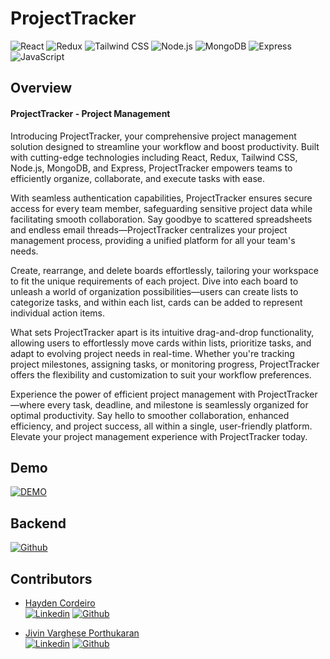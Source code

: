 
# ProjectTracker
![React](https://img.shields.io/badge/React-61DAFB?style=for-the-badge&logo=react&logoColor=white)
![Redux](https://img.shields.io/badge/Redux-764ABC?style=for-the-badge&logo=redux&logoColor=white)
![Tailwind CSS](https://img.shields.io/badge/Tailwind_CSS-38B2AC?style=for-the-badge&logo=tailwind-css&logoColor=white)
![Node.js](https://img.shields.io/badge/Node.js-339933?style=for-the-badge&logo=node.js&logoColor=white)
![MongoDB](https://img.shields.io/badge/MongoDB-47A248?style=for-the-badge&logo=mongodb&logoColor=white)
![Express](https://img.shields.io/badge/Express-000000?style=for-the-badge&logo=express&logoColor=white)
![JavaScript](https://img.shields.io/badge/JavaScript-F7DF1E?style=for-the-badge&logo=javascript&logoColor=black)


## Overview

#### ProjectTracker - Project Management
Introducing ProjectTracker, your comprehensive project management solution designed to streamline your workflow and boost productivity. Built with cutting-edge technologies including React, Redux, Tailwind CSS, Node.js, MongoDB, and Express, ProjectTracker empowers teams to efficiently organize, collaborate, and execute tasks with ease.

With seamless authentication capabilities, ProjectTracker ensures secure access for every team member, safeguarding sensitive project data while facilitating smooth collaboration. Say goodbye to scattered spreadsheets and endless email threads—ProjectTracker centralizes your project management process, providing a unified platform for all your team's needs.

Create, rearrange, and delete boards effortlessly, tailoring your workspace to fit the unique requirements of each project. Dive into each board to unleash a world of organization possibilities—users can create lists to categorize tasks, and within each list, cards can be added to represent individual action items.

What sets ProjectTracker apart is its intuitive drag-and-drop functionality, allowing users to effortlessly move cards within lists, prioritize tasks, and adapt to evolving project needs in real-time. Whether you're tracking project milestones, assigning tasks, or monitoring progress, ProjectTracker offers the flexibility and customization to suit your workflow preferences.

Experience the power of efficient project management with ProjectTracker—where every task, deadline, and milestone is seamlessly organized for optimal productivity. Say hello to smoother collaboration, enhanced efficiency, and project success, all within a single, user-friendly platform. Elevate your project management experience with ProjectTracker today.


## Demo
[![DEMO](https://img.youtube.com/vi/fkRCeE9O6SU/0.jpg)](https://www.youtube.com/watch?v=fkRCeE9O6SU)

## Backend
[![Github](https://img.shields.io/badge/GitHub-100000?style=for-the-badge&logo=github&logoColor=white)](https://github.com/haydencordeiro/ProjectTrackerBackend/)  



## Contributors <a id="contributors"></a>
  - [Hayden Cordeiro](https://hayden.co.in/)<br>
  [![Linkedin](https://img.shields.io/badge/LinkedIn-0077B5?style=for-the-badge&logo=linkedin&logoColor=white)](https://www.linkedin.com/in/haydencordeiro/)
  [![Github](https://img.shields.io/badge/GitHub-100000?style=for-the-badge&logo=github&logoColor=white)](https://github.com/haydencordeiro)

- [Jivin Varghese Porthukaran](https://jivin.co.in/)<br>
  [![Linkedin](https://img.shields.io/badge/LinkedIn-0077B5?style=for-the-badge&logo=linkedin&logoColor=white)](https://www.linkedin.com/in/JivinVarghese/)
  [![Github](https://img.shields.io/badge/GitHub-100000?style=for-the-badge&logo=github&logoColor=white)](https://github.com/JivinVarghese)
